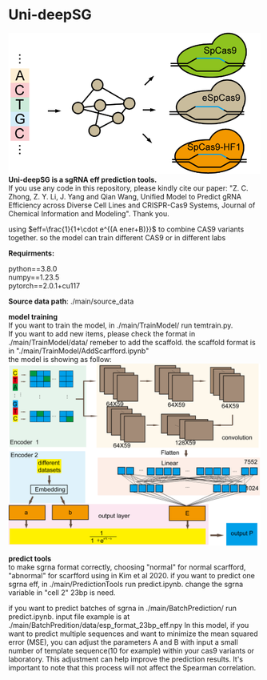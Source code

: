 # Uni-deepSG

![uni-deepSG](./topic.png)<br>
**Uni-deepSG is a sgRNA eff prediction tools.**  
If you use any code in this repository, please kindly cite our paper: "Z. C. Zhong, Z. Y. Li, J. Yang and Qian Wang, Unified Model to Predict gRNA Efficiency across Diverse Cell Lines and CRISPR-Cas9 Systems, Journal of Chemical Information and Modeling". Thank you.

using $eff=\frac{1}{1+\cdot e^{(A ener+B)}}$ to combine CAS9 variants together. so the model can train different CAS9 or in different labs 

**Requirments:**

python==3.8.0  
numpy==1.23.5  
pytorch==2.0.1+cu117    

**Source data path**: ./main/source_data  

**model training**  
If you want to train the model, in ./main/TrainModel/ run temtrain.py.  
If you want to add new items, please check the format in ./main/TrainModel/data/ remeber to add the scaffold. the scaffold format is in "./main/TrainModel/AddScarfford.ipynb"<br>
the model is showing as follow:  
![MODEL](./model.png)
 

**predict tools**  
to make sgrna format correctly, choosing "normal" for normal scarfford, "abnormal" for scarfford using in Kim et al 2020.
if you want to predict one sgrna eff, in ./main/PredictionTools run predict.ipynb. change the sgrna variable in "cell 2" 23bp is need.

if you want to predict batches of sgrna in ./main/BatchPrediction/ run predict.ipynb. input file example is at ./main/BatchPredition/data/esp_format_23bp_eff.npy
In this model, if you want to predict multiple sequences and want to minimize the mean squared error (MSE), you can adjust the parameters A and B with input a small number of template sequence(10 for example) within your cas9 variants or laboratory. This adjustment can help improve the prediction results. It's important to note that this process will not affect the Spearman correlation.
